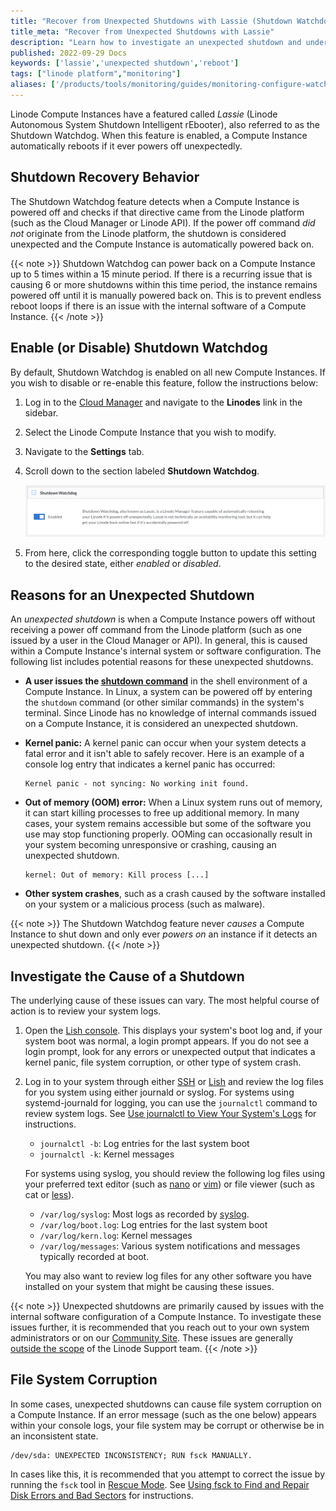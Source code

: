 ```yaml
---
title: "Recover from Unexpected Shutdowns with Lassie (Shutdown Watchdog)"
title_meta: "Recover from Unexpected Shutdowns with Lassie"
description: "Learn how to investigate an unexpected shutdown and understand how Lassie, the Shutdown Watchdog, works to reboot your Compute Instances."
published: 2022-09-29 Docs
keywords: ['lassie','unexpected shutdown','reboot']
tags: ["linode platform","monitoring"]
aliases: ['/products/tools/monitoring/guides/monitoring-configure-watchdog/','/guides/lassie-shutdown-watchdog/']
---
```


Linode Compute Instances have a featured called *Lassie* (Linode Autonomous System Shutdown Intelligent rEbooter), also referred to as the Shutdown Watchdog. When this feature is enabled, a Compute Instance automatically reboots if it ever powers off unexpectedly.

## Shutdown Recovery Behavior

The Shutdown Watchdog feature detects when a Compute Instance is powered off and checks if that directive came from the Linode platform (such as the Cloud Manager or Linode API). If the power off command *did not* originate from the Linode platform, the shutdown is considered unexpected and the Compute Instance is automatically powered back on.

{{< note >}}
Shutdown Watchdog can power back on a Compute Instance up to 5 times within a 15 minute period. If there is a recurring issue that is causing 6 or more shutdowns within this time period, the instance remains powered off until it is manually powered back on. This is to prevent endless reboot loops if there is an issue with the internal software of a Compute Instance.
{{< /note >}}

## Enable (or Disable) Shutdown Watchdog

By default, Shutdown Watchdog is enabled on all new Compute Instances. If you wish to disable or re-enable this feature, follow the instructions below:

1.  Log in to the [Cloud Manager](https://cloud.linode.com) and navigate to the **Linodes** link in the sidebar.
1.  Select the Linode Compute Instance that you wish to modify.
1.  Navigate to the **Settings** tab.
1.  Scroll down to the section labeled **Shutdown Watchdog**.

    ![Configuring Shutdown Watchdog](shutdown-watchdog.png)

1.  From here, click the corresponding toggle button to update this setting to the desired state, either *enabled* or *disabled*.

## Reasons for an Unexpected Shutdown

An *unexpected shutdown* is when a Compute Instance powers off without receiving a power off command from the Linode platform (such as one issued by a user in the Cloud Manager or API). In general, this is caused within a Compute Instance's internal system or software configuration. The following list includes potential reasons for these unexpected shutdowns.

- **A user issues the [**shutdown command**](https://man7.org/linux/man-pages/man8/shutdown.8.html)** in the shell environment of a Compute Instance. In Linux, a system can be powered off by entering the `shutdown` command (or other similar commands) in the system's terminal. Since Linode has no knowledge of internal commands issued on a Compute Instance, it is considered an unexpected shutdown.

- **Kernel panic:** A kernel panic can occur when your system detects a fatal error and it isn't able to safely recover. Here is an example of a console log entry that indicates a kernel panic has occurred:

    ```output
    Kernel panic - not syncing: No working init found.
    ```

- **Out of memory (OOM) error:** When a Linux system runs out of memory, it can start killing processes to free up additional memory. In many cases, your system remains accessible but some of the software you use may stop functioning properly. OOMing can occasionally result in your system becoming unresponsive or crashing, causing an unexpected shutdown.

    ```output
    kernel: Out of memory: Kill process [...]
    ```

- **Other system crashes**, such as a crash caused by the software installed on your system or a malicious process (such as malware).

{{< note >}}
The Shutdown Watchdog feature never *causes* a Compute Instance to shut down and only ever *powers on* an instance if it detects an unexpected shutdown.
{{< /note >}}

## Investigate the Cause of a Shutdown

The underlying cause of these issues can vary. The most helpful course of action is to review your system logs.

1. Open the [Lish console](/docs/products/compute/compute-instances/guides/lish/). This displays your system's boot log and, if your system boot was normal, a login prompt appears. If you do not see a login prompt, look for any errors or unexpected output that indicates a kernel panic, file system corruption, or other type of system crash.

1. Log in to your system through either [SSH](/docs/guides/connect-to-server-over-ssh/) or [Lish](/docs/products/compute/compute-instances/guides/lish/) and review the log files for you system using either journald or syslog. For systems using systemd-journald for logging, you can use the `journalctl` command to review system logs. See [Use journalctl to View Your System's Logs](/docs/guides/how-to-use-journalctl/) for instructions.

    - `journalctl -b`: Log entries for the last system boot
    - `journalctl -k`: Kernel messages

    For systems using syslog, you should review the following log files using your preferred text editor (such as [nano](/docs/guides/use-nano-text-editor-commands/) or [vim](/docs/guides/what-is-vi/)) or file viewer (such as cat or [less](/docs/guides/how-to-use-less/)).

    - `/var/log/syslog`: Most logs as recorded by [syslog](https://en.wikipedia.org/wiki/Syslog).
    - `/var/log/boot.log`: Log entries for the last system boot
    - `/var/log/kern.log`: Kernel messages
    - `/var/log/messages`: Various system notifications and messages typically recorded at boot.

    You may also want to review log files for any other software you have installed on your system that might be causing these issues.

{{< note >}}
Unexpected shutdowns are primarily caused by issues with the internal software configuration of a Compute Instance. To investigate these issues further, it is recommended that you reach out to your own system administrators or on our [Community Site](https://www.linode.com/community/questions/). These issues are generally [outside the scope](/docs/products/platform/get-started/guides/support/#scope-of-support) of the Linode Support team.
{{< /note >}}

## File System Corruption

In some cases, unexpected shutdowns can cause file system corruption on a Compute Instance. If an error message (such as the one below) appears within your console logs, your file system may be corrupt or otherwise be in an inconsistent state.

```output
/dev/sda: UNEXPECTED INCONSISTENCY; RUN fsck MANUALLY.
```

In cases like this, it is recommended that you attempt to correct the issue by running the `fsck` tool in [Rescue Mode](/docs/products/compute/compute-instances/guides/rescue-and-rebuild/). See [Using fsck to Find and Repair Disk Errors and Bad Sectors](/docs/guides/how-to-use-fsck-to-fix-disk-problems/) for instructions.